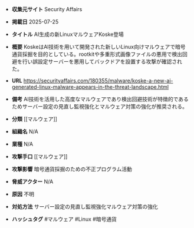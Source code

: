 - **収集元サイト**
Security Affairs

- **掲載日**
2025-07-25

- **タイトル**
AI生成の新LinuxマルウェアKoske登場

- **概要**
KoskeはAI技術を用いて開発された新しいLinux向けマルウェアで暗号通貨採掘を目的としている。rootkitや多重形式画像ファイルの悪用で検出回避を行い誤設定サーバーを悪用してバックドアを設置する攻撃が確認された。

- **URL**
https://securityaffairs.com/180355/malware/koske-a-new-ai-generated-linux-malware-appears-in-the-threat-landscape.html

- **備考**
AI技術を活用した高度なマルウェアであり検出回避技術が特徴的であるためサーバー設定の見直し監視強化とマルウェア対策の強化が推奨される。

- **分類**
[[マルウェア]]

- **組織名**
N/A

- **業種**
N/A

- **攻撃手口**
[[マルウェア]]

- **攻撃影響**
暗号通貨採掘のための不正プログラム活動

- **脅威アクター**
N/A

- **原因**
不明

- **対処方法**
サーバー設定の見直し監視強化マルウェア対策の強化

- **ハッシュタグ**
#マルウェア #Linux #暗号通貨
